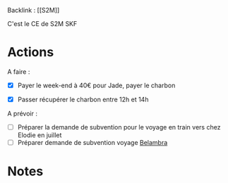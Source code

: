 Backlink : [[S2M]]

C'est le CE de S2M SKF

# Actions
A faire :
- [x] Payer le week-end à 40€ pour Jade, payer le charbon
- [x] Passer récupérer le charbon entre 12h et 14h


A prévoir :
- [ ] Préparer la demande de subvention pour le voyage en train vers chez Elodie en juillet
- [ ] Préparer demande de subvention voyage [Belambra](https://skfgroup-my.sharepoint.com/:b:/r/personal/pierre_bouculat_skf_com/Documents/Documents/Perso/Administratif/2022/Belambra_194919_S22_c_20220305100103.pdf?csf=1&web=1&e=VjRAk1) 

# Notes